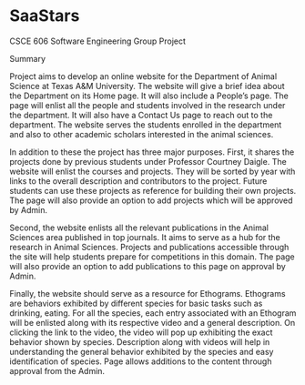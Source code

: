 # SaaStars
CSCE 606 Software Engineering Group Project


Summary

Project aims to develop an online website for the Department of Animal Science at Texas A&M University. The website will give a brief idea about the Department on its Home page. It will also include a People’s page. The page will enlist all the people and students involved in the research under the department. It will also have a Contact Us page to reach out to the department. The website serves the students enrolled in the department and also to other academic scholars interested in the animal sciences.

In addition to these the project has three major purposes. First, it shares the projects done by previous students under Professor Courtney Daigle. The website will enlist the courses and projects. They will be sorted by year with links to the overall description and contributors to the project. Future students can use these projects as reference for building their own projects. The page will also provide an option to add projects which will be approved by Admin. 

Second, the website enlists all the relevant publications in the Animal Sciences area published in top journals. It aims to serve as a hub for the research in Animal Sciences. Projects and publications accessible through the site will help students prepare for competitions in this domain. The page will also provide an option to add publications to this page on approval by Admin.

Finally, the website should serve as a resource for Ethograms. Ethograms are behaviors exhibited by different species for basic tasks such as drinking, eating. For all the species, each entry associated with an Ethogram will be enlisted along with its respective video and a general description. On clicking the link to the video, the video will pop up exhibiting the exact behavior shown by species. Description along with videos will help in understanding the general behavior exhibited by the species and easy identification of species. Page allows additions to the content through approval from the Admin.